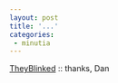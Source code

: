 ```yaml
---
layout: post
title: '...'
categories:
 - minutia
---
```


<a href="http://theyblinked.blogspot.com/2002_06_09_theyblinked_archive.html#77660624">TheyBlinked</a> :: thanks, Dan

